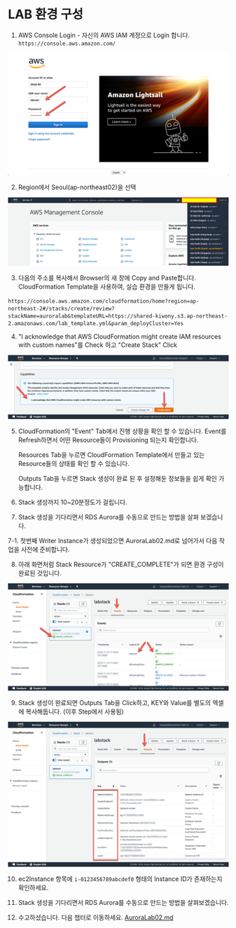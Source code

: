 # LAB 환경 구성

1. AWS Console Login - 자신의 AWS IAM 계정으로 Login 합니다.
   `https://console.aws.amazon.com/`

<kbd> ![GitHub Logo](images/1.png) </kbd>

2. Region에서 Seoul(ap-northeast02)을 선택

<kbd> ![GitHub Logo](images/2.png) </kbd>

3. 다음의 주소를 복사해서 Browser의 새 창에 Copy and Paste합니다. CloudFormation Template을 사용하여, 실습 환경을 만들게 됩니다.

`https://console.aws.amazon.com/cloudformation/home?region=ap-northeast-2#/stacks/create/review?stackName=auroralab&templateURL=https://shared-kiwony.s3.ap-northeast-2.amazonaws.com/lab_template.yml&param_deployCluster=Yes`

4. "I acknowledge that AWS CloudFormation might create IAM resources with custom names"를 Check 하고 "Create Stack" Click

<kbd> ![GitHub Logo](images/3.png) </kbd>

5. CloudFormation의 "Event" Tab에서 진행 상황을 확인 할 수 있습니다. Event를 Refresh하면서 어떤 Resource들이 Provisioning 되는지 확인합니다.

   Resources Tab을 누르면 CloudFormation Template에서 만들고 있는 Resource들의 상태를 확인 할 수 있습니다.

   Outputs Tab을 누르면 Stack 생성이 완료 된 후 설정해둔 정보들을 쉽게 확인 가능합니다.

6. Stack 생성까지 10~20분정도가 걸립니다.

7. Stack 생성을 기다리면서 RDS Aurora를 수동으로 만드는 방법을 살펴 보겠습니다.

7-1. 첫번째 Writer Instance가 생성되었으면 AuroraLab02.md로 넘어가서 다음 작업을 사전에 준비합니다.

8. 아래 화면처럼 Stack Resource가 "CREATE_COMPLETE"가 되면 환경 구성이 완료된 것입니다.

<kbd> ![GitHub Logo](images/4.png) </kbd>

9.  Stack 생성이 완료되면 Outputs Tab을 Click하고, KEY와 Value를 별도의 엑셀에 복사해둡니다. (이후 Step에서 사용됨)

<kbd> ![GitHub Logo](images/5.png) </kbd>

10. ec2Instance 항목에 `i-0123456789abcdef0` 형태의 Instance ID가 존재하는지 확인하세요.

11. Stack 생성을 기다리면서 RDS Aurora를 수동으로 만드는 방법을 살펴보겠습니다.

12. 수고하셨습니다. 다음 챕터로 이동하세요. [AuroraLab02.md](AuroraLab02.md)
